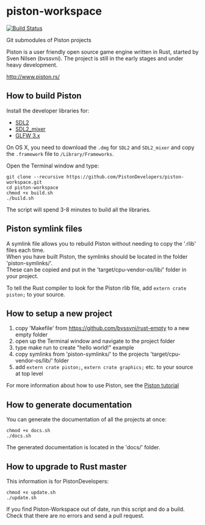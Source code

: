 piston-workspace
================

[![Build Status](https://travis-ci.org/PistonDevelopers/piston-workspace.svg)](https://travis-ci.org/PistonDevelopers/piston-workspace)

Git submodules of Piston projects

Piston is a user friendly open source game engine written in Rust,
started by Sven Nilsen (bvssvni).
The project is still in the early stages and under heavy development.

http://www.piston.rs/

## How to build Piston

Install the developer libraries for:

* [SDL2](http://www.libsdl.org/download-2.0.php)
* [SDL2_mixer](http://www.libsdl.org/projects/SDL_mixer/)
* [GLFW 3.x](http://www.glfw.org/)

On OS X, you need to download the `.dmg` for `SDL2` and `SDL2_mixer` 
and copy the `.framework` file to `/Library/Frameworks`.

Open the Terminal window and type:

```
git clone --recursive https://github.com/PistonDevelopers/piston-workspace.git
cd piston-workspace
chmod +x build.sh
./build.sh
```

The script will spend 3-8 minutes to build all the libraries.

## Piston symlink files

A symlink file allows you to rebuild Piston without needing to copy the '.rlib' files each time.  
When you have built Piston, the symlinks should be located in the folder 'piston-symlinks/'.  
These can be copied and put in the 'target/cpu-vendor-os/lib/' folder in your project.  

To tell the Rust compiler to look for the Piston rlib file, add `extern crate piston;` to your source.  

## How to setup a new project

1. copy 'Makefile' from https://github.com/bvssvni/rust-empty to a new empty folder
2. open up the Terminal window and navigate to the project folder
3. type make run to create "hello world!" example
4. copy symlinks from 'piston-symlinks/' to the projects 'target/cpu-vendor-os/lib/' folder
5. add `extern crate piston;`, `extern crate graphics;` etc. to your source at top level

For more information about how to use Piston, see the [Piston tutorial](https://github.com/PistonDevelopers/piston/blob/master/learning%20materials/tutorial.md)

## How to generate documentation

You can generate the documentation of all the projects at once:

```
chmod +x docs.sh
./docs.sh
```

The generated documentation is located in the 'docs/' folder.

## How to upgrade to Rust master

This information is for PistonDevelopers:

```
chmod +x update.sh
./update.sh
```

If you find Piston-Workspace out of date, run this script and do a build.  
Check that there are no errors and send a pull request.  
